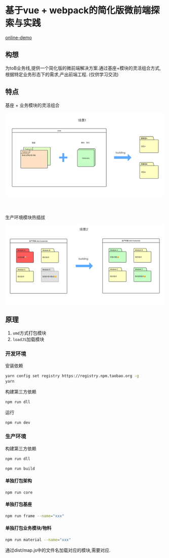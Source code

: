 # 基于vue + webpack的简化版微前端探索与实践

<a href="http://www.nextprops.com">online-demo</a>

## 构想
为toB业务线,提供一个简化版的微前端解决方案.通过基座+模块的灵活组合方式,根据特定业务形态下的需求,产出前端工程.
(仅供学习交流)

## 特点
基座 + 业务模块的灵活组合
<p align="center">
  <img src="./static/images/scene1.png" alt="情景1">
</p>
<br/>
<br/>
生产环境模块热插拔
<p align="center">
  <img src="./static/images/scene2.png" alt="情景2">
</p>

## 原理
1. `umd`方式打包模块
2. `loadJS`加载模块

### 开发环境

安装依赖

```bash
yarn config set registry https://registry.npm.taobao.org -g
yarn
```

构建第三方依赖

```bash
npm run dll
```

运行

```bash
npm run dev
```

### 生产环境

构建第三方依赖

```bash
npm run dll
```

```bash
npm run build
```



#### 单独打包架构

```
npm run core
```

#### 单独打包基座

```bash
npm run frame --name="xxx"
```

#### 单独打包业务模块/物料

```bash
npm run material --name="xxx"
```

通过dist/map.js中的文件名加载对应的模块,需要对应.
